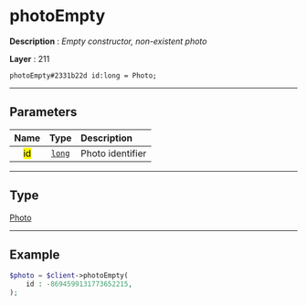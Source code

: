 # photoEmpty

**Description** : *Empty constructor, non-existent photo*

**Layer** : 211

```tl
photoEmpty#2331b22d id:long = Photo;
```

---

## Parameters

| Name | Type | Description |
| :---: | :---: | :--- |
| <mark>id</mark> | [`long`](type/long) | Photo identifier |

---

## Type

[Photo](type/Photo)

---

## Example

```php
$photo = $client->photoEmpty(
	id : -8694599131773652215,
);
```